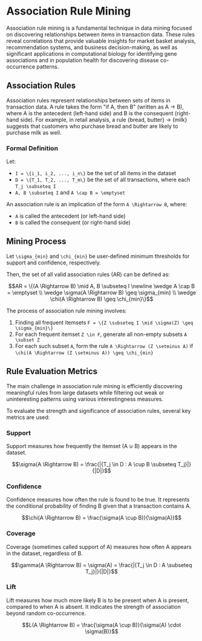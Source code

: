 # Association Rule Mining

Association rule mining is a fundamental technique in data mining focused on discovering relationships between items in transaction data. These rules reveal correlations that provide valuable insights for market basket analysis, recommendation systems, and business decision-making, as well as significant applications in computational biology for identifying gene associations and in population health for discovering disease co-occurrence patterns.

## Association Rules

Association rules represent relationships between sets of items in transaction data. A rule takes the form "if A, then B" (written as A → B), where A is the antecedent (left-hand side) and B is the consequent (right-hand side). For example, in retail analysis, a rule {bread, butter} → {milk} suggests that customers who purchase bread and butter are likely to purchase milk as well.

### Formal Definition
Let:
- ``I = \{i_1, i_2, ..., i_n\}`` be the set of all items in the dataset
- ``D = \{T_1, T_2, ..., T_m\}`` be the set of all transactions, where each ``T_j \subseteq I``
- ``A, B \subseteq I`` and ``A \cap B = \emptyset``

An association rule is an implication of the form ``A \Rightarrow B``, where:

- ``A`` is called the antecedent (or left-hand side)
- ``B`` is called the consequent (or right-hand side)

## Mining Process

Let ``\sigma_{min}`` and ``\chi_{min}`` be user-defined minimum thresholds for support and confidence, respectively.

Then, the set of all valid association rules (AR) can be defined as:

```math
AR = \{(A \Rightarrow B) \mid A, B \subseteq I \newline
\wedge  A \cap B = \emptyset \\
\wedge \sigma(A \Rightarrow B) \geq \sigma_{min} \\
\wedge  \chi(A \Rightarrow B) \geq \chi_{min}\}
```

The process of association rule mining involves:

1. Finding all frequent itemsets ``F = \{Z \subseteq I \mid \sigma(Z) \geq \sigma_{min}\}``
2. For each frequent itemset ``Z \in F``, generate all non-empty subsets ``A \subset Z``
3. For each such subset ``A``, form the rule ``A \Rightarrow (Z \setminus A)`` if ``\chi(A \Rightarrow (Z \setminus A)) \geq \chi_{min}``

## Rule Evaluation Metrics

The main challenge in association rule mining is efficiently discovering meaningful rules from large datasets while filtering out weak or uninteresting patterns using various interestingness measures.

To evaluate the strength and significance of association rules, several key metrics are used:

### Support

Support measures how frequently the itemset (A ∪ B) appears in the dataset.

```math
\sigma(A \Rightarrow B) = \frac{|{T_j \in D : A \cup B \subseteq T_j}|}{|D|}
```

### Confidence

Confidence measures how often the rule is found to be true. It represents the conditional probability of finding B given that a transaction contains A.

```math
\chi(A \Rightarrow B) = \frac{\sigma(A \cup B)}{\sigma(A)}
```

### Coverage

Coverage (sometimes called support of A) measures how often A appears in the dataset, regardless of B.

```math
\gamma(A \Rightarrow B) = \sigma(A) = \frac{|{T_j \in D : A \subseteq T_j}|}{|D|}
```

### Lift

Lift measures how much more likely B is to be present when A is present, compared to when A is absent. It indicates the strength of association beyond random co-occurrence.

```math
L(A \Rightarrow B) = \frac{\sigma(A \cup B)}{\sigma(A) \cdot \sigma(B)}
```